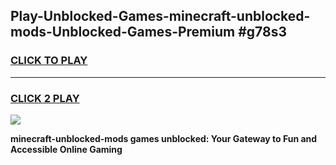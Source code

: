 
## Play-Unblocked-Games-minecraft-unblocked-mods-Unblocked-Games-Premium #g78s3
<h3>
<a href="https://premium.freeplayer.one?title=minecraft-unblocked-mods&ref=12M">CLICK TO PLAY</a></h3>
<hr>

<h3>
<a href="https://premium.freeplayer.one?title=minecraft-unblocked-mods&ref=12M">CLICK 2 PLAY</a>
  
</h3>

<a href="https://premium.freeplayer.one?title=minecraft-unblocked-mods&ref=12M"><img src="https://clearcache.store/games.png"></a>


**minecraft-unblocked-mods games unblocked: Your Gateway to Fun and Accessible Online Gaming**
